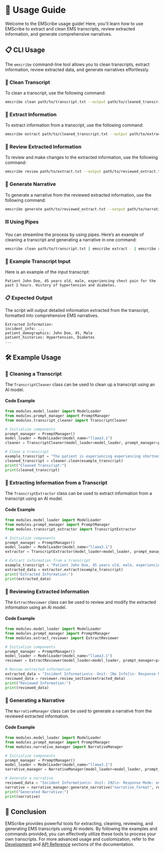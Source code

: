 # 🚀 Usage Guide

Welcome to the EMScribe usage guide! Here, you'll learn how to use EMScribe to extract and clean EMS transcripts, review extracted information, and generate comprehensive narratives.

## 📋 CLI Usage

The `emscribe` command-line tool allows you to clean transcripts, extract information, review extracted data, and generate narratives effortlessly.

### 🧼 Clean Transcript

To clean a transcript, use the following command:

```bash
emscribe clean path/to/transcript.txt --output path/to/cleaned_transcript.txt
```

### 📜 Extract Information

To extract information from a transcript, use the following command:

```bash
emscribe extract path/to/cleaned_transcript.txt --output path/to/extract.txt
```

### 🧐 Review Extracted Information

To review and make changes to the extracted information, use the following command:

```bash
emscribe review path/to/extract.txt --output path/to/reviewed_extract.txt
```

### 📄 Generate Narrative

To generate a narrative from the reviewed extracted information, use the following command:

```bash
emscribe generate path/to/reviewed_extract.txt --output path/to/narrative.txt
```

### ⛓️ Using Pipes

You can streamline the process by using pipes. Here’s an example of cleaning a transcript and generating a narrative in one command:

```bash
emscribe clean path/to/transcript.txt | emscribe extract - | emscribe review - | emscribe generate - --output path/to/narrative.txt
```

### 📝 Example Transcript Input

Here is an example of the input transcript:

```plaintext
Patient John Doe, 45 years old, male, experiencing chest pain for the past 2 hours. History of hypertension and diabetes.
```

### 📋 Expected Output

The script will output detailed information extracted from the transcript, formatted into comprehensive EMS narratives.

```plaintext
Extracted Information:
incident_info: ...
patient_demographics: John Doe, 45, Male
patient_histories: Hypertension, Diabetes
...
```

## 🛠️ Example Usage

### 🧼 Cleaning a Transcript

The `TranscriptCleaner` class can be used to clean up a transcript using an AI model.

#### Code Example

```python
from modules.model_loader import ModelLoader
from modules.prompt_manager import PromptManager
from modules.transcript_cleaner import TranscriptCleaner

# Initialize components
prompt_manager = PromptManager()
model_loader = ModelLoader(model_name="llama3.1")
cleaner = TranscriptCleaner(model_loader=model_loader, prompt_manager=prompt_manager)

# Clean a transcript
example_transcript = "The patient is experiencing experiencing shortness of breath. The patient is The patient is also complaining of chest pain."
cleaned_transcript = cleaner.clean(example_transcript)
print("Cleaned Transcript:")
print(cleaned_transcript)
```

### 📜 Extracting Information from a Transcript

The `TranscriptExtractor` class can be used to extract information from a transcript using an AI model.

#### Code Example

```python
from modules.model_loader import ModelLoader
from modules.prompt_manager import PromptManager
from modules.transcript_extractor import TranscriptExtractor

# Initialize components
prompt_manager = PromptManager()
model_loader = ModelLoader(model_name="llama3.1")
extractor = TranscriptExtractor(model_loader=model_loader, prompt_manager=prompt_manager)

# Extract information from a transcript
example_transcript = "Patient John Doe, 45 years old, male, experiencing chest pain for the past 2 hours. History of hypertension and diabetes."
extracted_data = extractor.extract(example_transcript)
print("Extracted Information:")
print(extracted_data)
```

### 🧐 Reviewing Extracted Information

The `ExtractReviewer` class can be used to review and modify the extracted information using an AI model.

#### Code Example

```python
from modules.model_loader import ModelLoader
from modules.prompt_manager import PromptManager
from modules.extract_reviewer import ExtractReviewer

# Initialize components
prompt_manager = PromptManager()
model_loader = ModelLoader(model_name="llama3.1")
reviewer = ExtractReviewer(model_loader=model_loader, prompt_manager=prompt_manager)

# Review extracted information
extracted_data = "Incident Information\n- Unit: [No Info]\n- Response Mode: emergent\n..."
reviewed_data = reviewer.review_section(extracted_data)
print("Reviewed Information:")
print(reviewed_data)
```

### 📄 Generating a Narrative

The `NarrativeManager` class can be used to generate a narrative from the reviewed extracted information.

#### Code Example

```python
from modules.model_loader import ModelLoader
from modules.prompt_manager import PromptManager
from modules.narrative_manager import NarrativeManager

# Initialize components
prompt_manager = PromptManager()
model_loader = ModelLoader(model_name="llama3.1")
narrative_manager = NarrativeManager(model_loader=model_loader, prompt_manager=prompt_manager)

# Generate a narrative
reviewed_data = "Incident Information\n- Unit: 292\n- Response Mode: emergent\n..."
narrative = narrative_manager.generate_narrative("narrative_format", reviewed_data)
print("Generated Narrative:")
print(narrative)
```

## 🎉 Conclusion

EMScribe provides powerful tools for extracting, cleaning, reviewing, and generating EMS transcripts using AI models. By following the examples and commands provided, you can effectively utilize these tools to process your own transcripts. For more advanced usage and customization, refer to the [Development](development.md) and [API Reference](api_reference.md) sections of the documentation.